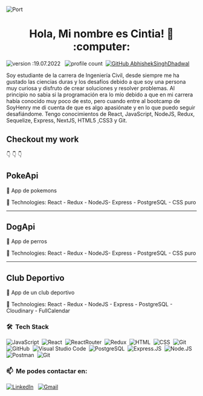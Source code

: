 ![Port](https://user-images.githubusercontent.com/58223692/95631179-9bf7af80-0a59-11eb-8120-a4a064c956b7.jpg)
<h1 align="center"> Hola, Mi nombre es Cintia! 👋 :computer: </h1>

![version :19.07.2022](https://img.shields.io/badge/version-28.05.2022-informational) &nbsp;
![profile count](https://komarev.com/ghpvc/?username=CinCariddd&color=red)&nbsp;
[![GitHub AbhishekSinghDhadwal](https://img.shields.io/github/followers/CinCariddi?label=follow&style=social)](https://github.com/matias183)&nbsp;


<div>
  <p>
    Soy estudiante de la carrera de Ingeniería Civil, desde siempre me ha gustado las ciencias duras y los desafíos debido a que soy una persona muy curiosa 
 y disfruto de crear soluciones y resolver problemas. Al principio no sabia si la programación era lo mío debido a que en mi carrera había conocido muy poco de esto, pero cuando entre al bootcamp de SoyHenry me di cuenta de que es algo apasiónate y en lo que puedo seguir desafiándome. 
 Tengo conocimientos de React, JavaScript, NodeJS, Redux, Sequelize, Express, 
 NextJS, HTML5 ,CSS3 y Git. 
  </p>
</div>

## Checkout my work
👇
👇
👇

## PokeApi

📌 App de pokemons

🚀 Technologies: 
React - Redux - NodeJS- Express - PostgreSQL - CSS puro

____________

## DogApi

📌 App de perros

🚀 Technologies: 
React - Redux - NodeJS- Express - PostgreSQL - CSS puro 

____________

## Club Deportivo

📌 App de un club deportivo

🚀 Technologies: 
React - Redux - NodeJS - Express - PostgreSQL - Cloudinary - FullCalendar 

### 🛠 &nbsp;Tech Stack

![JavaScript](https://img.shields.io/badge/-JavaScript-05122A?style=flat&logo=javascript)&nbsp;
![React](https://img.shields.io/badge/React-20232A?style=flat&logo=react&logoColor=61DAFB)&nbsp;
![ReactRouter](https://img.shields.io/badge/React_Router-CA4245?style=flat&logo=react-router&logoColor=white)&nbsp;
![Redux](https://img.shields.io/badge/Redux-593D88?style=flate&logo=redux&logoColor=white)&nbsp;
![HTML](https://img.shields.io/badge/-HTML-05122A?style=flat&logo=HTML5)&nbsp;
![CSS](https://img.shields.io/badge/-CSS-05122A?style=flat&logo=CSS3&logoColor=1572B6)&nbsp;
![Git](https://img.shields.io/badge/-Git-05122A?style=flat&logo=git)&nbsp;
![GitHub](https://img.shields.io/badge/-GitHub-05122A?style=flat&logo=github)&nbsp;
![Visual Studio Code](https://img.shields.io/badge/-Visual%20Studio%20Code-05122A?style=flat&logo=visual-studio-code&logoColor=007ACC)&nbsp;
![PostgreSQL](https://img.shields.io/badge/PostgreSQL-316192?style=flat&logo=postgresql&logoColor=white)&nbsp;
![Express.JS](https://img.shields.io/badge/Express.js-000000?style=flat&logo=express&logoColor=white)&nbsp;
![Node.JS](https://img.shields.io/badge/Node.js-339933?style=flat&logo=nodedotjs&logoColor=white)&nbsp;
![Postman](https://img.shields.io/badge/Postman-FF6C37?style=flat&logo=Postman&logoColor=white)&nbsp;
![Git](https://img.shields.io/badge/GIT-E44C30?style=flat&logo=git&logoColor=white)&nbsp;

### 📫 &nbsp;Me podes contactar en:

<a href="https://www.linkedin.com/in/cintiacariddi/"><img alt="LinkedIn" src="https://img.shields.io/badge/linkedin%20-%230077B5.svg?&style=flat&logo=linkedin&logoColor=white"/></a> &nbsp;
<a href="mailto:cintiacariddi@gmail.com"><img alt="Gmail" src="https://img.shields.io/badge/Gmail-D14836?style=flat&logo=gmail&logoColor=white" /></a> &nbsp;



